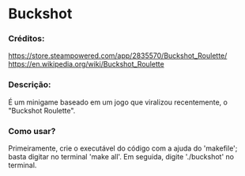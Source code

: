 # Buckshot

### Créditos:
https://store.steampowered.com/app/2835570/Buckshot_Roulette/
https://en.wikipedia.org/wiki/Buckshot_Roulette

### Descrição:
É um minigame baseado em um jogo que viralizou recentemente, o "Buckshot Roulette".

### Como usar?
Primeiramente, crie o executável do código com a ajuda do 'makefile'; basta digitar no terminal 'make all'. Em seguida, digite './buckshot' no terminal.